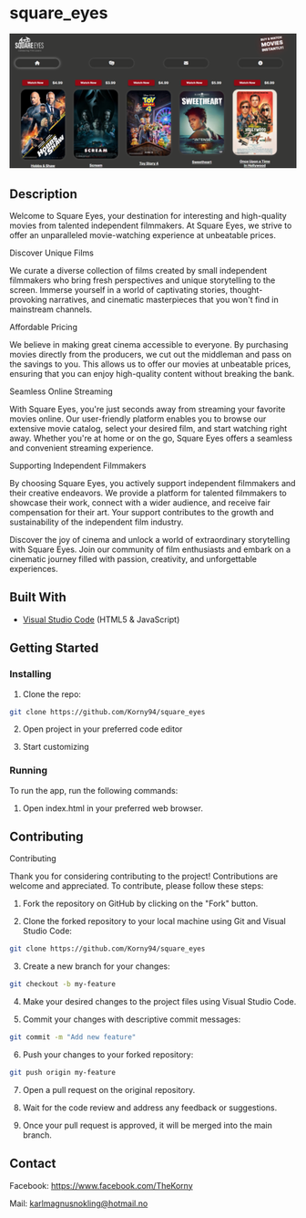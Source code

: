 # square_eyes

![image](https://raw.githubusercontent.com/Korny94/square_eyes/main/images/squareEyes.png)

## Description

Welcome to Square Eyes, your destination for interesting and high-quality movies from talented independent filmmakers. At Square Eyes, we strive to offer an unparalleled movie-watching experience at unbeatable prices.

Discover Unique Films

We curate a diverse collection of films created by small independent filmmakers who bring fresh perspectives and unique storytelling to the screen. Immerse yourself in a world of captivating stories, thought-provoking narratives, and cinematic masterpieces that you won't find in mainstream channels.

Affordable Pricing

We believe in making great cinema accessible to everyone. By purchasing movies directly from the producers, we cut out the middleman and pass on the savings to you. This allows us to offer our movies at unbeatable prices, ensuring that you can enjoy high-quality content without breaking the bank.

Seamless Online Streaming

With Square Eyes, you're just seconds away from streaming your favorite movies online. Our user-friendly platform enables you to browse our extensive movie catalog, select your desired film, and start watching right away. Whether you're at home or on the go, Square Eyes offers a seamless and convenient streaming experience.

Supporting Independent Filmmakers

By choosing Square Eyes, you actively support independent filmmakers and their creative endeavors. We provide a platform for talented filmmakers to showcase their work, connect with a wider audience, and receive fair compensation for their art. Your support contributes to the growth and sustainability of the independent film industry.

Discover the joy of cinema and unlock a world of extraordinary storytelling with Square Eyes. Join our community of film enthusiasts and embark on a cinematic journey filled with passion, creativity, and unforgettable experiences.

## Built With

- [Visual Studio Code](https://code.visualstudio.com/) (HTML5 & JavaScript)

## Getting Started

### Installing

1. Clone the repo:

```bash
git clone https://github.com/Korny94/square_eyes
```

2. Open project in your preferred code editor

3. Start customizing

### Running

To run the app, run the following commands:

1. Open index.html in your preferred web browser.

## Contributing

Contributing

Thank you for considering contributing to the project! Contributions are welcome and appreciated. To contribute, please follow these steps:

1. Fork the repository on GitHub by clicking on the "Fork" button.

2. Clone the forked repository to your local machine using Git and Visual Studio Code:

```bash
git clone https://github.com/Korny94/square_eyes
```

3. Create a new branch for your changes:

```bash
git checkout -b my-feature
```

4. Make your desired changes to the project files using Visual Studio Code.

5. Commit your changes with descriptive commit messages:

```bash
git commit -m "Add new feature"
```

6. Push your changes to your forked repository:

```bash
git push origin my-feature
```

7. Open a pull request on the original repository.

8. Wait for the code review and address any feedback or suggestions.

9. Once your pull request is approved, it will be merged into the main branch.

## Contact

Facebook: https://www.facebook.com/TheKorny

Mail: karlmagnusnokling@hotmail.no
